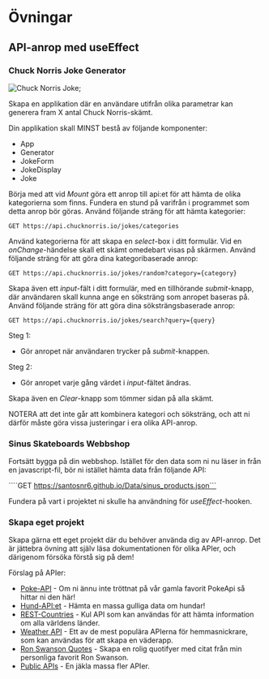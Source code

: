 # Övningar

## API-anrop med useEffect

### Chuck Norris Joke Generator
![Chuck Norris Joke](https://qph.cf2.quoracdn.net/main-qimg-2141243491f887a7634e95f0704e386b.webp);

Skapa en applikation där en användare utifrån olika parametrar kan generera fram X antal Chuck Norris-skämt.

Din applikation skall MINST bestå av följande komponenter:
- App
- Generator
- JokeForm
- JokeDisplay
- Joke

Börja med att vid *Mount* göra ett anrop till api:et för att hämta de olika kategorierna som finns. Fundera en stund på varifrån i programmet som detta anrop bör göras.
Använd följande sträng för att hämta kategorier:

```GET https://api.chucknorris.io/jokes/categories```

Använd kategorierna för att skapa en *select*-box i ditt formulär. Vid en *onChange*-händelse skall ett skämt omedebart visas på skärmen.
Använd följande sträng för att göra dina kategoribaserade anrop:

```GET https://api.chucknorris.io/jokes/random?category={category}```

Skapa även ett *input*-fält i ditt formulär, med en tillhörande *submit*-knapp, där användaren skall kunna ange en söksträng som anropet baseras på. 
Använd följande sträng för att göra dina söksträngsbaserade anrop:

```GET https://api.chucknorris.io/jokes/search?query={query}```

Steg 1:
- Gör anropet när användaren trycker på *submit*-knappen.

Steg 2: 
- Gör anropet varje gång värdet i *input*-fältet ändras.

Skapa även en *Clear*-knapp som tömmer sidan på alla skämt.

NOTERA att det inte går att kombinera kategori och söksträng, och att ni därför måste göra vissa justeringar i era olika API-anrop.

### Sinus Skateboards Webbshop
Fortsätt bygga på din webbshop. Istället för den data som ni nu läser in från en javascript-fil, bör ni istället hämta data från följande API:

````GET https://santosnr6.github.io/Data/sinus_products.json```

Fundera på vart i projektet ni skulle ha användning för *useEffect*-hooken.


### Skapa eget projekt
Skapa gärna ett eget projekt där du behöver använda dig av API-anrop. Det är jättebra övning att själv läsa dokumentationen för olika APIer, och därigenom försöka förstå sig på dem!

Förslag på APIer:
- [Poke-API](https://pokeapi.co/) - Om ni ännu inte tröttnat på vår gamla favorit PokeApi så hittar ni den här!
- [Hund-API:et](https://dog.ceo/dog-api/) - Hämta en massa gulliga data om hundar!
- [REST-Countries](https://restcountries.com/) - Kul API som kan användas för att hämta information om alla världens länder.
- [Weather API](https://openweathermap.org/api) - Ett av de mest populära APIerna för hemmasnickrare, som kan användas för att skapa en väderapp.
- [Ron Swanson Quotes](https://github.com/jamesseanwright/ron-swanson-quotes?tab=readme-ov-file#ron-swanson-quotes-api) - Skapa en rolig quotifyer med citat från min personliga favorit Ron Swanson.
- [Public APIs](https://github.com/public-apis/public-apis?tab=readme-ov-file) - En jäkla massa fler APIer.

